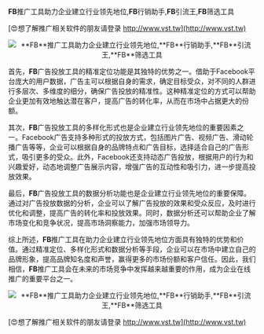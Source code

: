 **FB**推广工具助力企业建立行业领先地位,**FB**行销助手,**FB**引流王,**FB**筛选工具

[😍想了解推广相关软件的朋友请登录 http://www.vst.tw](http://www.vst.tw)

 <center><img src="https://vst.tw/MP4/tuiguang/png/7.png" alt="**FB**推广工具助力企业建立行业领先地位,**FB**行销助手,**FB**引流王,**FB**筛选工具"></center>

首先，**FB**广告投放工具的精准定位功能是其独特的优势之一。借助于Facebook平台庞大的用户数据，广告主可以根据自身的需求，确定目标受众，对不同的人群进行多层次、多维度的细分，确保广告投放的精准性。这种精准定位的方式可以帮助企业更加有效地触达潜在客户，提高广告的转化率，从而在市场中占据更大的份额。

其次，**FB**广告投放工具的多样化形式也是企业建立行业领先地位的重要因素之一。Facebook广告支持多种形式的投放方式，包括图片广告、视频广告、滑动轮播广告等等，企业可以根据自身的品牌特点和广告目标，选择适合自己的广告形式，吸引更多的受众。此外，Facebook还支持动态广告投放，根据用户的行为和兴趣爱好，动态地调整广告展示内容，增强广告的互动性和吸引力，进一步提高投放效果。

最后，**FB**广告投放工具的数据分析功能也是企业建立行业领先地位的重要保障。通过对广告投放数据的分析，企业可以了解广告投放的效果和受众反应，及时进行优化和调整，提高广告的转化率和投放效果。同时，数据分析还可以帮助企业了解市场变化和竞争状况，提高市场洞察能力，加强市场领导力。

综上所述，**FB**推广工具在助力企业建立行业领先地位方面具有独特的优势和价值。通过精准定位、多样化形式和数据分析等手段，企业可以在市场中建立自己的品牌形象，提高品牌知名度和声誉，赢得更多的市场份额和客户信任。因此，我们相信，**FB**推广工具会在未来的市场竞争中发挥越来越重要的作用，成为企业在线推广的重要平台之一。

 <center><img src="https://vst.tw/MP4/tuiguang/png/6.png" alt="**FB**推广工具助力企业建立行业领先地位,**FB**行销助手,**FB**引流王,**FB**筛选工具"></center>

[😍想了解推广相关软件的朋友请登录 http://www.vst.tw](http://www.vst.tw)



